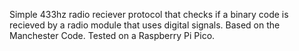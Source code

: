 
Simple 433hz radio reciever protocol that checks if a binary code is recieved by a radio module that uses digital signals. Based on the Manchester Code. 
Tested on a Raspberry Pi Pico.
